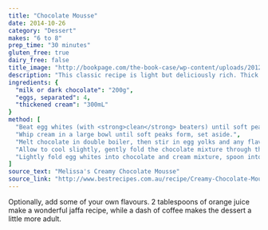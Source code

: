 ```yaml
---
title: "Chocolate Mousse"
date: 2014-10-26
category: "Dessert"
makes: "6 to 8"
prep_time: "30 minutes"
gluten_free: true
dairy_free: false
title_image: "http://bookpage.com/the-book-case/wp-content/uploads/2012/06/91_Food-Processor-Chocolate-Mousse.jpg"
description: "This classic recipe is light but deliciously rich. Thick and creamy and bad for you."
ingredients: {
  "milk or dark chocolate": "200g",
  "eggs, separated": 4,
  "thickened cream": "300mL"
}
method: [
  "Beat egg whites (with <strong>clean</strong> beaters) until soft peaks form, set aside.",
  "Whip cream in a large bowl until soft peaks form, set aside.",
  "Melt chocolate in double boiler, then stir in egg yolks and any flavouring.",
  "Allow to cool slightly, gently fold the chocolate mixture through the cream.",
  "Lightly fold egg whites into chocolate and cream mixture, spoon into small dishes, and serve."
]
source_text: "Melissa's Creamy Chocolate Mousse"
source_link: "http://www.bestrecipes.com.au/recipe/Creamy-Chocolate-Mousse-L485.html"
---
```

Optionally, add some of your own flavours.
2 tablespoons of orange juice make a wonderful jaffa recipe, while a dash of
coffee makes the dessert a little more adult.
